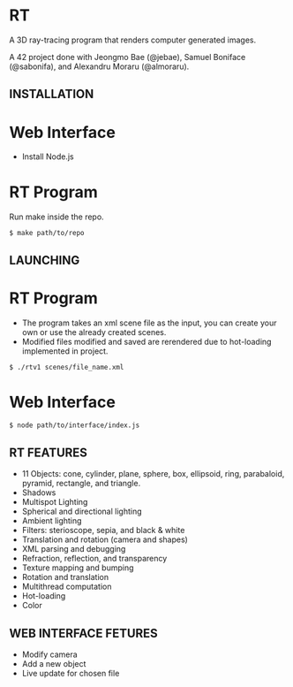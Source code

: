 # RT
A 3D ray-tracing program that renders computer generated images.

A 42 project done with Jeongmo Bae (@jebae), Samuel Boniface (@sabonifa), and Alexandru Moraru (@almoraru).

## INSTALLATION

# Web Interface
- Install Node.js

# RT Program
Run make inside the repo.
```
$ make path/to/repo
```
## LAUNCHING 
# RT Program
- The program takes an xml scene file as the input, you can create your own or use the already created scenes.
- Modified files modified and saved are rerendered due to hot-loading implemented in project.
```
$ ./rtv1 scenes/file_name.xml
```

# Web Interface
```
$ node path/to/interface/index.js
```

## RT FEATURES
- 11 Objects: cone, cylinder, plane, sphere, box, ellipsoid, ring, parabaloid, pyramid, rectangle, and triangle.
- Shadows
- Multispot Lighting
- Spherical and directional lighting
- Ambient lighting
- Filters: sterioscope, sepia, and black & white
- Translation and rotation (camera and shapes)
- XML parsing and debugging
- Refraction, reflection, and transparency
- Texture mapping and bumping
- Rotation and translation
- Multithread computation
- Hot-loading
- Color

## WEB INTERFACE FETURES
- Modify camera
- Add a new object
- Live update for chosen file
